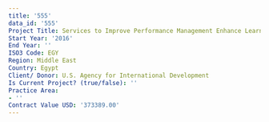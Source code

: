 ```yaml
---
title: '555'
data_id: '555'
Project Title: Services to Improve Performance Management Enhance Learning and Evaluation
Start Year: '2016'
End Year: ''
ISO3 Code: EGY
Region: Middle East
Country: Egypt
Client/ Donor: U.S. Agency for International Development
Is Current Project? (true/false): ''
Practice Area:
- ''
Contract Value USD: '373389.00'
---
```


